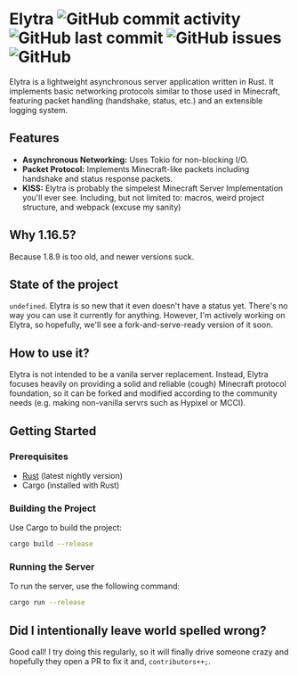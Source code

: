 ﻿# Elytra ![GitHub commit activity](https://img.shields.io/github/commit-activity/w/MatinDevsHere/Elytra?style=flat-square) ![GitHub last commit](https://img.shields.io/github/last-commit/MatinDevsHere/Elytra?style=flat-square) ![GitHub issues](https://img.shields.io/github/issues/MatinDevsHere/Elytra?style=flat-square) ![GitHub](https://img.shields.io/github/license/MatinDevsHere/Elytra?style=flat-square)

Elytra is a lightweight asynchronous server application written in Rust. It implements basic networking protocols
similar to those used in Minecraft, featuring packet handling (handshake, status, etc.) and an extensible logging
system.

## Features

- **Asynchronous Networking:** Uses Tokio for non-blocking I/O.
- **Packet Protocol:** Implements Minecraft-like packets including handshake and status response packets.
- **KISS:** Elytra is probably the simpelest Minecraft Server Implementation you'll ever see. Including, but not limited
  to: macros, weird project structure, and webpack (excuse my sanity)

## Why 1.16.5?
Because 1.8.9 is too old, and newer versions suck.

## State of the project

`undefined`. Elytra is so new that it even doesn't have a status yet. There's no way you can use it currently for
anything. However, I'm actively working on Elytra, so hopefully, we'll see a fork-and-serve-ready version of it soon.

## How to use it?

Elytra is not intended to be a vanila server replacement. Instead, Elytra focuses heavily on providing a solid and reliable (cough) Minecraft protocol foundation, so it can be forked and modified according to the community needs (e.g. making non-vanilla servrs such as Hypixel or MCCI).

## Getting Started

### Prerequisites

- [Rust](https://www.rust-lang.org/) (latest nightly version)
- Cargo (installed with Rust)

### Building the Project

Use Cargo to build the project:

```bash
cargo build --release
```

### Running the Server

To run the server, use the following command:

```bash
cargo run --release
```

## Did I intentionally leave world spelled wrong?

Good call! I try doing this regularly, so it will finally drive someone crazy and hopefully they open a PR to fix it and, `contributors++;`.
